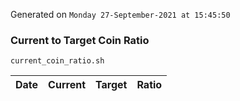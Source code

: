 Generated on `Monday 27-September-2021 at 15:45:50`

### Current to Target Coin Ratio
`current_coin_ratio.sh`

Date|Current|Target|Ratio
---|---|---|---
